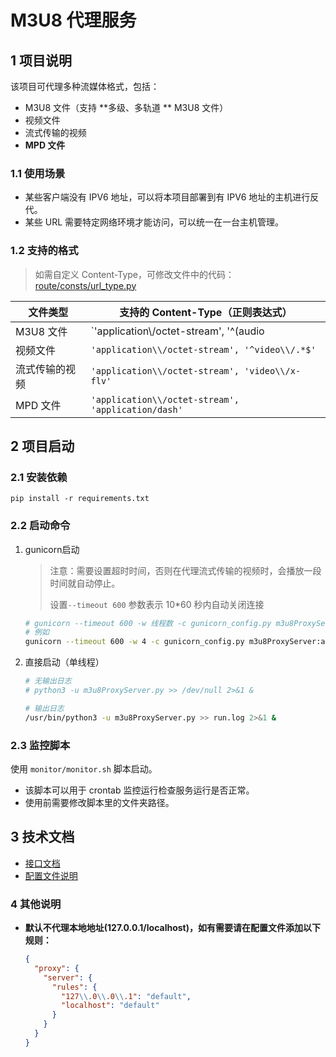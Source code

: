 # M3U8 代理服务

## 1 项目说明

该项目可代理多种流媒体格式，包括：

- M3U8 文件（支持 **多级、多轨道 ** M3U8 文件）
- 视频文件
- 流式传输的视频
- **MPD 文件**

### 1.1 使用场景

- 某些客户端没有 IPV6 地址，可以将本项目部署到有 IPV6 地址的主机进行反代。
- 某些 URL 需要特定网络环境才能访问，可以统一在一台主机管理。

### 1.2 支持的格式

> 如需自定义 Content-Type，可修改文件中的代码：[route/consts/url_type.py](route/consts/url_type.py)

| 文件类型       | 支持的 Content-Type（正则表达式）                            |
| -------------- | ------------------------------------------------------------ |
| M3U8 文件      | `'application\\/octet-stream', '^(audio|application)\\/(vnd\\.apple\\.|x-)*(m|M)(p|P)(e|E)(g|G)(u|U)(r|R)(l|L)$'` |
| 视频文件       | `'application\\/octet-stream', '^video\\/.*$'`               |
| 流式传输的视频 | `'application\\/octet-stream', 'video\\/x-flv'`              |
| MPD 文件       | `'application\\/octet-stream', 'application/dash'`           |

## 2 项目启动

### 2.1 安装依赖

```shell
pip install -r requirements.txt
```

### 2.2 启动命令

1. gunicorn启动

   > 注意：需要设置超时时间，否则在代理流式传输的视频时，会播放一段时间就自动停止。
   >
   > 设置`--timeout 600` 参数表示 10*60 秒内自动关闭连接

   ```sh
   # gunicorn --timeout 600 -w 线程数 -c gunicorn_config.py m3u8ProxyServer:app
   # 例如
   gunicorn --timeout 600 -w 4 -c gunicorn_config.py m3u8ProxyServer:app
   ```

2. 直接启动（单线程）

   ```sh
   # 无输出日志
   # python3 -u m3u8ProxyServer.py >> /dev/null 2>&1 &
   
   # 输出日志
   /usr/bin/python3 -u m3u8ProxyServer.py >> run.log 2>&1 &
   ```

### 2.3 监控脚本

使用 `monitor/monitor.sh` 脚本启动。

   - 该脚本可以用于 crontab 监控运行检查服务运行是否正常。
   - 使用前需要修改脚本里的文件夹路径。

## 3 技术文档

- [接口文档](docs/接口文档.md)
- [配置文件说明](docs/配置文件说明.md)

### 4 其他说明

- **默认不代理本地地址(127.0.0.1/localhost)，如有需要请在配置文件添加以下规则：**

  ```json
  {
    "proxy": {
      "server": {
        "rules": {
          "127\\.0\\.0\\.1": "default",
          "localhost": "default"
        }
      }
    }
  }
  ```
